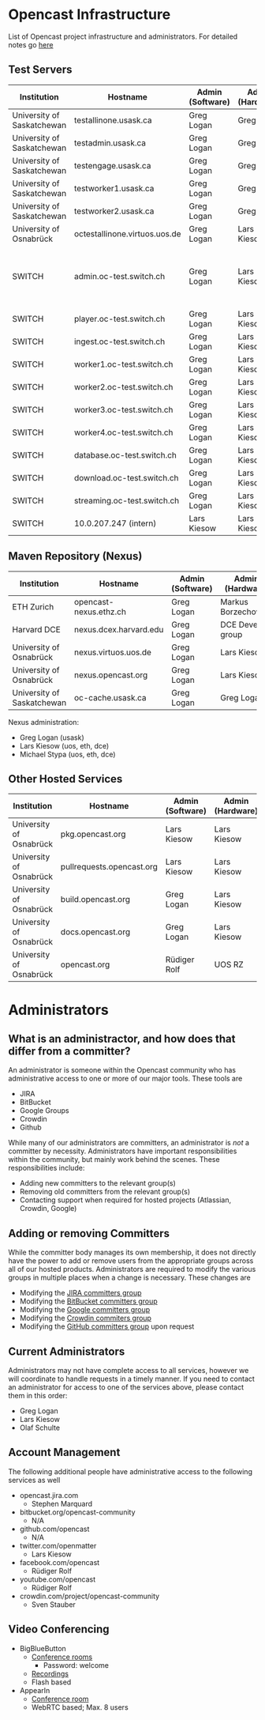 Opencast Infrastructure
=======================

List of Opencast project infrastructure and administrators.  For detailed notes go [here](notes.md)


Test Servers
------------

Institution                | Hostname                      | Admin (Software) | Admin (Hardware) | Notes
---------------------------|-------------------------------|------------------|------------------|-----------------
University of Saskatchewan | testallinone.usask.ca         | Greg Logan       | Greg Logan       |
University of Saskatchewan | testadmin.usask.ca            | Greg Logan       | Greg Logan       |
University of Saskatchewan | testengage.usask.ca           | Greg Logan       | Greg Logan       |
University of Saskatchewan | testworker1.usask.ca          | Greg Logan       | Greg Logan       |
University of Saskatchewan | testworker2.usask.ca          | Greg Logan       | Greg Logan       |
University of Osnabrück    | octestallinone.virtuos.uos.de | Greg Logan       | Lars Kiesow      |
SWITCH                     | admin.oc-test.switch.ch       | Greg Logan       | Lars Kiesow      | SWITCH cluster may be unavailable after 2017-07
SWITCH                     | player.oc-test.switch.ch      | Greg Logan       | Lars Kiesow      |
SWITCH                     | ingest.oc-test.switch.ch      | Greg Logan       | Lars Kiesow      |
SWITCH                     | worker1.oc-test.switch.ch     | Greg Logan       | Lars Kiesow      |
SWITCH                     | worker2.oc-test.switch.ch     | Greg Logan       | Lars Kiesow      | inactive
SWITCH                     | worker3.oc-test.switch.ch     | Greg Logan       | Lars Kiesow      | inactive
SWITCH                     | worker4.oc-test.switch.ch     | Greg Logan       | Lars Kiesow      | inactive
SWITCH                     | database.oc-test.switch.ch    | Greg Logan       | Lars Kiesow      |
SWITCH                     | download.oc-test.switch.ch    | Greg Logan       | Lars Kiesow      | message broker
SWITCH                     | streaming.oc-test.switch.ch   | Greg Logan       | Lars Kiesow      | storage/nfs
SWITCH                     | 10.0.207.247 (intern)         | Lars Kiesow      | Lars Kiesow      | capture agent


Maven Repository (Nexus)
------------------------

Institution                | Hostname                      | Admin (Software) | Admin (Hardware)    | Notes
---------------------------|-------------------------------|------------------|---------------------|---------------
ETH Zurich                 | opencast-nexus.ethz.ch        | Greg Logan       | Markus Borzechowski |
Harvard DCE                | nexus.dcex.harvard.edu        | Greg Logan       | DCE Devel group     | Amazon Cloud
University of Osnabrück    | nexus.virtuos.uos.de          | Greg Logan       | Lars Kiesow         |
University of Osnabrück    | nexus.opencast.org            | Greg Logan       | Lars Kiesow         | GeoIP Redirect
University of Saskatchewan | oc-cache.usask.ca             | Greg Logan       | Greg Logan          |

Nexus administration:

- Greg Logan (usask)
- Lars Kiesow (uos, eth, dce)
- Michael Stypa (uos, eth, dce)


Other Hosted Services
---------------------

Institution                | Hostname                      | Admin (Software) | Admin (Hardware)
---------------------------|-------------------------------|------------------|-------------------------
University of Osnabrück    | pkg.opencast.org              | Lars Kiesow      | Lars Kiesow
University of Osnabrück    | pullrequests.opencast.org     | Lars Kiesow      | Lars Kiesow
University of Osnabrück    | build.opencast.org            | Greg Logan       | Lars Kiesow
University of Osnabrück    | docs.opencast.org             | Greg Logan       | Lars Kiesow
University of Osnabrück    | opencast.org                  | Rüdiger Rolf     | UOS RZ


Administrators
==============

What is an administractor, and how does that differ from a committer?
-----------------------------------------------------------------

An administrator is someone within the Opencast community who has administrative access to one or more of our major
tools.  These tools are

 - JIRA
 - BitBucket
 - Google Groups
 - Crowdin
 - Github

While many of our administrators are committers, an administrator is _not_ a committer by necessity.  Administrators
have important responsibilities within the community, but mainly work behind the scenes.  These responsibilities
include:

 - Adding new committers to the relevant group(s)
 - Removing old committers from the relevant group(s)
 - Contacting support when required for hosted projects (Atlassian, Crowdin, Google)

Adding or removing Committers
-----------------------------

While the committer body manages its own membership, it does not directly have the power to add or remove users
from the appropriate groups across all of our hosted products.  Administrators are required to modify the various
groups in multiple places when a change is necessary.  These changes are

 - Modifying the [JIRA committers group](https://opencast.jira.com/admin/groups/view?groupname=committers-matterhorn)
 - Modifying the [BitBucket committers group](https://bitbucket.org/account/user/opencast-community/groups/opencast-committers/)
 - Modifying the [Google committers group](https://admin.google.com/opencast.org/AdminHome?hl=de&pli=1&fral=1&groupId=committers@opencast.org&chromeless=1#OGX:Group?hl=de)
 - Modifying the [Crowdin commiters group](https://crowdin.com/project/opencast-community/settings#members)
 - Modifying the [GitHub committers group](https://github.com/orgs/opencast/teams/committers/members) upon request

Current Administrators
----------------------

Administrators may not have complete access to all services, however we will coordinate to handle requests in a timely
manner.  If you need to contact an administrator for access to one of the services above, please contact them in this
order:

 - Greg Logan
 - Lars Kiesow
 - Olaf Schulte

Account Management
------------------

The following additional people have administrative access to the following services as well

- opencast.jira.com
    - Stephen Marquard
- bitbucket.org/opencast-community
    - N/A
- github.com/opencast
    - N/A
- twitter.com/openmatter
    - Lars Kiesow
- facebook.com/opencast
    - Rüdiger Rolf
- youtube.com/opencast
    - Rüdiger Rolf
- crowdin.com/project/opencast-community
    - Sven Stauber


Video Conferencing
------------------

- BigBlueButton
    - [Conference rooms](http://opencast.blindsidenetworks.net/opencast/)
        - Password: welcome
    - [Recordings](http://opencast.blindsidenetworks.net/opencast/recordings-5720cd14621.jsp)
    - Flash based
- AppearIn
    - [Conference room](http://appear.in/opencast)
    - WebRTC based; Max. 8 users
